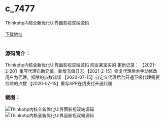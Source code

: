 # c_7477
Thinkphp内核全新优化UI界面影视双端源码
<br/></br>
[下载地址](https://www.uuid2.com/7477.html "下载地址")
<br/></br>
<h3>源码简介：</h3>
<p>Thinkphp内核全新优化UI界面影视双端源码 网友某宝买的
更新记录：
【2021-2-20】重写代理自助充值，新增充值日志
【2021-2-15】修复代理后台手动修改用户为代理，扣除的点数错误
【2020-07-15】自定义代理后台开通下级代理需要扣除的点数
【2020-07-15】重写APP在线支付开通代理<p>
<h3>截图：</h3>
<img src="https://www.uuid2.com/wp-content/uploads/img/uimage/57581632286652.gif" alt="Thinkphp内核全新优化UI界面影视双端源码"><img src="https://www.uuid2.com/wp-content/uploads/img/uimage/20261632286653.gif" alt="Thinkphp内核全新优化UI界面影视双端源码">
